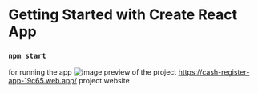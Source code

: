 # Getting Started with Create React App
### `npm start`
for running the app
![image](https://user-images.githubusercontent.com/63908290/121310224-c4a1b300-c920-11eb-903a-e05495b22a9f.png)
preview of the project
https://cash-register-app-19c65.web.app/ project website
